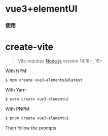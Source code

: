 # vue3+elementUI

### 使用

# create-vite

> Vite requires [Node.js](https://nodejs.org/en/) version 14.18+, 16+.

With NPM:

```bash
$ npm create vue3-elementui@latest
```

With Yarn:

```bash
$ yarn create vue3-elementui
```

With PNPM:

```bash
$ pnpm create vue3-elementui
```

Then follow the prompts

